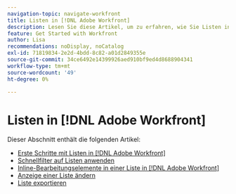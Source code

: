 ```yaml
---
navigation-topic: navigate-workfront
title: Listen in [!DNL Adobe Workfront]
description: Lesen Sie diese Artikel, um zu erfahren, wie Sie Listen in Adobe Workfront verwenden.
feature: Get Started with Workfront
author: Lisa
recommendations: noDisplay, noCatalog
exl-id: 71819834-2e2d-4bdd-8c82-a01d2849355e
source-git-commit: 34ce6492e14399926aed910bf9ed4d8688904341
workflow-type: tm+mt
source-wordcount: '49'
ht-degree: 0%

---
```


# Listen in [!DNL Adobe Workfront]

Dieser Abschnitt enthält die folgenden Artikel:

* [Erste Schritte mit Listen in [!DNL Adobe Workfront]](../../../workfront-basics/navigate-workfront/use-lists/view-items-in-a-list.md)
* [Schnellfilter auf Listen anwenden](../../../workfront-basics/navigate-workfront/use-lists/apply-quick-filter-list.md)
* [Inline-Bearbeitungselemente in einer Liste in  [!DNL Adobe Workfront]](../../../workfront-basics/navigate-workfront/use-lists/inline-edit-objects.md)
* [Anzeige einer Liste ändern](../../../workfront-basics/navigate-workfront/use-lists/modify-list-display.md)
* [Liste exportieren](../../../workfront-basics/navigate-workfront/use-lists/export-lists.md)
